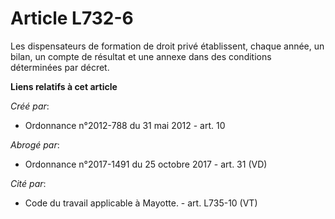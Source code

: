 # Article L732-6

Les dispensateurs de formation de droit privé établissent, chaque année, un bilan, un compte de résultat et une annexe dans
des conditions déterminées par décret.

**Liens relatifs à cet article**

_Créé par_:

  - Ordonnance n°2012-788 du 31 mai 2012 - art. 10

_Abrogé par_:

  - Ordonnance n°2017-1491 du 25 octobre 2017 - art. 31 (VD)

_Cité par_:

  - Code du travail applicable à Mayotte. - art. L735-10 (VT)
